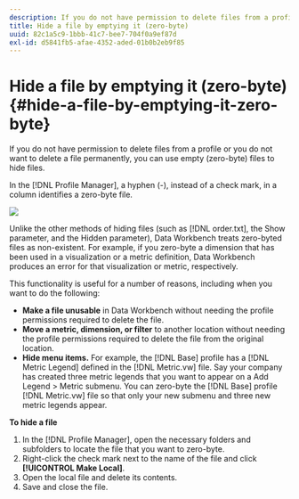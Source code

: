 ```yaml
---
description: If you do not have permission to delete files from a profile or you do not want to delete a file permanently, you can use empty (zero-byte) files to hide files.
title: Hide a file by emptying it (zero-byte)
uuid: 82c1a5c9-1bbb-41c7-bee7-704f0a9ef87d
exl-id: d5841fb5-afae-4352-aded-01b0b2eb9f85
---
```

# Hide a file by emptying it (zero-byte){#hide-a-file-by-emptying-it-zero-byte}

If you do not have permission to delete files from a profile or you do not want to delete a file permanently, you can use empty (zero-byte) files to hide files.

In the [!DNL Profile Manager], a hyphen (-), instead of a check mark, in a column identifies a zero-byte file.

![](assets/vis_ProfMgr_Zero-byte.png)

Unlike the other methods of hiding files (such as [!DNL order.txt], the Show parameter, and the Hidden parameter), Data Workbench treats zero-byted files as non-existent. For example, if you zero-byte a dimension that has been used in a visualization or a metric definition, Data Workbench produces an error for that visualization or metric, respectively.

This functionality is useful for a number of reasons, including when you want to do the following:

* **Make a file unusable** in Data Workbench without needing the profile permissions required to delete the file. 
* **Move a metric, dimension, or filter** to another location without needing the profile permissions required to delete the file from the original location. 
* **Hide menu items.** For example, the [!DNL Base] profile has a [!DNL Metric Legend] defined in the [!DNL Metric.vw] file. Say your company has created three metric legends that you want to appear on a Add Legend > Metric submenu. You can zero-byte the [!DNL Base] profile [!DNL Metric.vw] file so that only your new submenu and three new metric legends appear.

**To hide a file**

1. In the [!DNL Profile Manager], open the necessary folders and subfolders to locate the file that you want to zero-byte. 
1. Right-click the check mark next to the name of the file and click **[!UICONTROL Make Local]**. 
1. Open the local file and delete its contents. 
1. Save and close the file.
